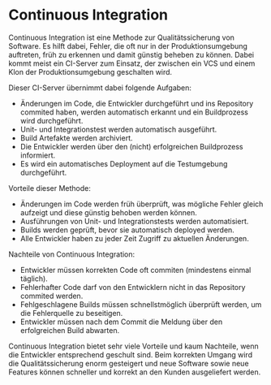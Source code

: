Continuous Integration
=======

Continuous Integration ist eine Methode zur Qualitätssicherung von Software.
Es hilft dabei, Fehler, die oft nur in der Produktionsumgebung auftreten, früh zu erkennen und damit günstig beheben zu können. Dabei kommt meist ein CI-Server zum Einsatz, der zwischen ein VCS und einem Klon der Produktionsumgebung geschalten wird.

Dieser CI-Server übernimmt dabei folgende Aufgaben:
  - Änderungen im Code, die Entwickler durchgeführt und ins Repository commited haben, werden automatisch erkannt und      ein Buildprozess wird durchgeführt.
  - Unit- und Integrationstest werden automatisch ausgeführt.
  - Build Artefakte werden archiviert.
  - Die Entwickler werden über den (nicht) erfolgreichen Buildprozess informiert.
  - Es wird ein automatisches Deployment auf die Testumgebung durchgeführt.

Vorteile dieser Methode:
  - Änderungen im Code werden früh überprüft, was mögliche Fehler gleich aufzeigt und diese günstig behoben werden können.
  - Ausführungen von Unit- und Integrationstests werden automatisiert.
  - Builds werden geprüft, bevor sie automatisch deployed werden.
  - Alle Entwickler haben zu jeder Zeit Zugriff zu aktuellen Änderungen.

Nachteile von Continuous Integration:
  - Entwickler müssen korrekten Code oft commiten (mindestens einmal täglich).
  - Fehlerhafter Code darf von den Entwicklern nicht in das Repository commited werden.
  - Fehlgeschlagene Builds müssen schnellstmöglich überprüft werden, um die Fehlerquelle zu beseitigen.
  - Entwickler müssen nach dem Commit die Meldung über den erfolgreichen Build abwarten.

Continuous Integration bietet sehr viele Vorteile und kaum Nachteile, wenn die Entwickler entsprechend geschult sind. Beim korrekten Umgang wird die Qualitätssicherung enorm gesteigert und neue Software sowie neue Features können schneller und korrekt an den Kunden ausgeliefert werden.
